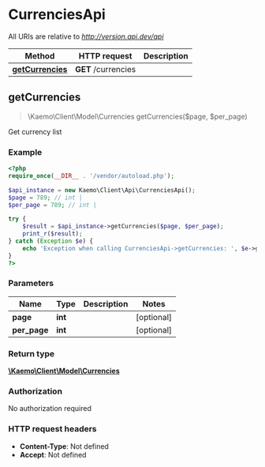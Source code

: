 # CurrenciesApi

All URIs are relative to *http://version.api.dev/api*

Method | HTTP request | Description
------------- | ------------- | -------------
[**getCurrencies**](#getCurrencies) | **GET** /currencies | 


## **getCurrencies**
> \Kaemo\Client\Model\Currencies getCurrencies($page, $per_page)



Get currency list

### Example
```php
<?php
require_once(__DIR__ . '/vendor/autoload.php');

$api_instance = new Kaemo\Client\Api\CurrenciesApi();
$page = 789; // int | 
$per_page = 789; // int | 

try {
    $result = $api_instance->getCurrencies($page, $per_page);
    print_r($result);
} catch (Exception $e) {
    echo 'Exception when calling CurrenciesApi->getCurrencies: ', $e->getMessage(), PHP_EOL;
}
?>
```

### Parameters

Name | Type | Description  | Notes
------------- | ------------- | ------------- | -------------
 **page** | **int**|  | [optional]
 **per_page** | **int**|  | [optional]

### Return type

[**\Kaemo\Client\Model\Currencies**](#Currencies)

### Authorization

No authorization required

### HTTP request headers

 - **Content-Type**: Not defined
 - **Accept**: Not defined

